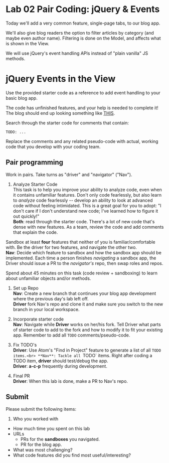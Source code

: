 # Lab 02 Pair Coding: jQuery &amp; Events

Today we'll add a very common feature, single-page tabs, to our blog app.

We'll also give blog readers the option to filter articles by category (and maybe even author name). Filtering is done on the Model, and affects what is shown in the View.

We will use jQuery's event handling APIs instead of "plain vanilla" JS methods.

# jQuery Events in the View

Use the provided starter code as a reference to add event handling to your basic blog app.

The code has unfinished features, and your help is needed to complete it! The blog should end up looking something like [THIS](http://hijk.it/image/1C3V1S1r3H1n/Screen%20Shot%202015-11-23%20at%2012.21.45%20PM.png).

Search through the starter code for comments that contain:

`TODO: ...`

Replace the comments and any related pseudo-code with actual, working code that you develop with your coding team.

## Pair programming
Work in pairs. Take turns as "driver" and "navigator" ("Nav").

1. Analyze Starter Code<br>
This task is to help you improve your ability to analyze code, even when it contains unfamiliar features. Don't only code fearlessly, but also learn to *analyze* code fearlessly -- develop an ability to look at advanced code without feeling intimidated. This is a great goal for you to adopt: "I don't care if I don't understand new code; I've learned how to figure it out quickly!"<br>
**Both**: read through the starter code. There's a lot of new code that's dense with new features. As a team, review the code and add comments that explain the code.

Sandbox at least **four** features that neither of you is familiar/comfortable with. Be the driver for two features, and navigate the other two.<br>
**Nav**: Decide which feature to sandbox and how the sandbox app should be implemented. Each time a person finishes *navigating* a sandbox app, the Driver should issue a PR to the *navigator's* repo, then swap roles and repos.<br>

Spend about 45 minutes on this task (code review + sandboxing) to learn about unfamiliar objects and/or methods.

1. Set up Repo<br>
**Nav**: Create a new branch that continues your blog app development where the previous day's lab left off.<br>
**Driver** fork Nav's repo and clone it and make sure you switch to the new branch in your local workspace.

1. Incorporate starter code<br>
**Nav**: Navigate while **Driver** works on her/his fork. Tell Driver what parts of starter code to add to the fork and how to modify it to fit your existing app. Remember to add all `TODO` comments/pseudo-code.

1. Fix TODO's<br>
**Driver**: Use Atom's "Find in Project" feature to generate a list of all `TODO items.<br>
**Nav**: Tackle all `TODO` items. Right after coding a TODO item, **driver** should test/debug the app.<br>
**Driver**: **a-c-p** frequently during development.

1. Final PR<br>
**Driver**: When this lab is done, make a PR to Nav's repo.

## Submit
Please submit the following items:
1. Who you worked with
- How much time you spent on this lab
- URLs
  - PRs for the **sandboxes** you navigated.
  - PR for the blog app.
- What was most challenging?
- What code features did you find most useful/interesting?